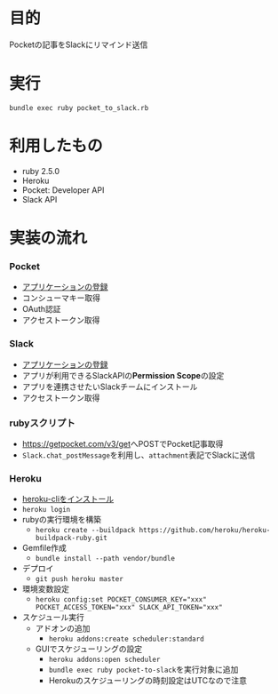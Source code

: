 目的
===
Pocketの記事をSlackにリマインド送信

実行
===
``bundle exec ruby pocket_to_slack.rb``

利用したもの
===
* ruby 2.5.0
* Heroku
* Pocket: Developer API
* Slack API

実装の流れ
===
### Pocket
* [アプリケーションの登録](https://getpocket.com/developer/apps/)
* コンシューマキー取得
* OAuth認証
* アクセストークン取得

### Slack
* [アプリケーションの登録](https://api.slack.com/apps)
* アプリが利用できるSlackAPIの**Permission Scope**の設定
* アプリを連携させたいSlackチームにインストール
* アクセストークン取得

### rubyスクリプト
* <https://getpocket.com/v3/get>へPOSTでPocket記事取得
* `Slack.chat_postMessage`を利用し、`attachment`表記でSlackに送信

### Heroku
* [heroku-cliをインストール](https://devcenter.heroku.com/articles/heroku-cli)
* `heroku login`
* rubyの実行環境を構築
    * `heroku create --buildpack https://github.com/heroku/heroku-buildpack-ruby.git`
* Gemfile作成
    * `bundle install --path vendor/bundle`
* デプロイ
    * `git push heroku master`
* 環境変数設定
    * `heroku config:set POCKET_CONSUMER_KEY="xxx" POCKET_ACCESS_TOKEN="xxx" SLACK_API_TOKEN="xxx"`
* スケジュール実行
    * アドオンの追加
        * `heroku addons:create scheduler:standard`
    * GUIでスケジューリングの設定
        * `heroku addons:open scheduler`
        * `bundle exec ruby pocket-to-slack`を実行対象に追加
        * Herokuのスケジューリングの時刻設定はUTCなので注意



